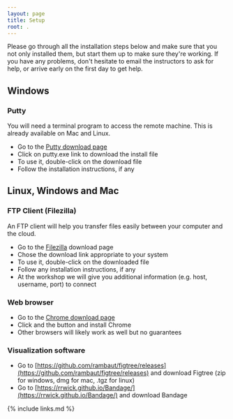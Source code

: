 ```yaml
---
layout: page
title: Setup
root: .
---
```


Please go through all the installation steps below and make sure that
you not only installed them, but start them up to make sure they're working.
If you have any problems, don't hesitate to email the instructors to
ask for help, or arrive early on the first day to
get help.

## Windows
### Putty
You will need a terminal program to access the remote machine. This is already available on Mac and Linux.
- Go to the [Putty download page](http://www.chiark.greenend.org.uk/~sgtatham/putty/download.html)
- Click on putty.exe link to download the install file
- To use it, double-click on the download file
- Follow the installation instructions, if any 

## Linux, Windows and Mac 

### FTP Client (Filezilla)
An FTP client will help you transfer files easily between your computer and the cloud.

- Go to the [Filezilla](https://filezilla-project.org/download.php?show_all=1) download page
- Chose the download link appropriate to your system
- To use it, double-click on the downloaded file
- Follow any installation instructions, if any
- At the workshop we will give you additional information (e.g. host, username, port) to connect

### Web browser
- Go to the [Chrome download page](https://www.google.com/chrome/browser/desktop/index.html)
- Click and the button and install Chrome
- Other browsers will likely work as well but no guarantees

### Visualization software
- Go to [https://github.com/rambaut/figtree/releases](https://github.com/rambaut/figtree/releases) and download Figtree (zip for windows, dmg for mac, .tgz for linux)
- Go to [https://rrwick.github.io/Bandage/](https://rrwick.github.io/Bandage/) and download Bandage

{% include links.md %}
